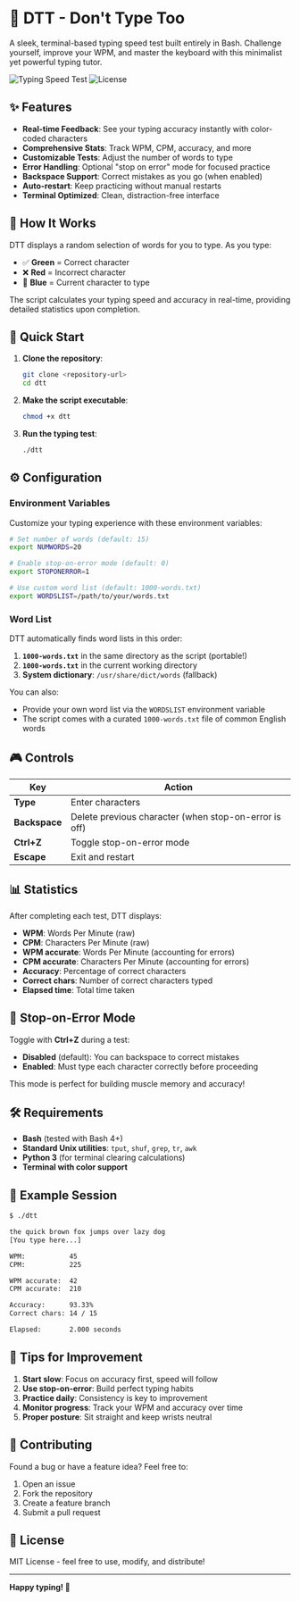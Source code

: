 # 🚀 DTT - Don't Type Too

A sleek, terminal-based typing speed test built entirely in Bash. Challenge yourself, improve your WPM, and master the keyboard with this minimalist yet powerful typing tutor.

![Typing Speed Test](https://img.shields.io/badge/Typing-Speed-Bash-blue?style=for-the-badge&logo=linux&logoColor=white)
![License](https://img.shields.io/badge/License-MIT-green?style=for-the-badge)

## ✨ Features

- **Real-time Feedback**: See your typing accuracy instantly with color-coded characters
- **Comprehensive Stats**: Track WPM, CPM, accuracy, and more
- **Customizable Tests**: Adjust the number of words to type
- **Error Handling**: Optional "stop on error" mode for focused practice
- **Backspace Support**: Correct mistakes as you go (when enabled)
- **Auto-restart**: Keep practicing without manual restarts
- **Terminal Optimized**: Clean, distraction-free interface

## 🎯 How It Works

DTT displays a random selection of words for you to type. As you type:

- ✅ **Green** = Correct character
- ❌ **Red** = Incorrect character
- 🔵 **Blue** = Current character to type

The script calculates your typing speed and accuracy in real-time, providing detailed statistics upon completion.

## 🚀 Quick Start

1. **Clone the repository**:
   ```bash
   git clone <repository-url>
   cd dtt
   ```

2. **Make the script executable**:
   ```bash
   chmod +x dtt
   ```

3. **Run the typing test**:
   ```bash
   ./dtt
   ```

## ⚙️ Configuration

### Environment Variables

Customize your typing experience with these environment variables:

```bash
# Set number of words (default: 15)
export NUMWORDS=20

# Enable stop-on-error mode (default: 0)
export STOPONERROR=1

# Use custom word list (default: 1000-words.txt)
export WORDSLIST=/path/to/your/words.txt
```

### Word List

DTT automatically finds word lists in this order:

1. **`1000-words.txt`** in the same directory as the script (portable!)
2. **`1000-words.txt`** in the current working directory
3. **System dictionary**: `/usr/share/dict/words` (fallback)

You can also:
- Provide your own word list via the `WORDSLIST` environment variable
- The script comes with a curated `1000-words.txt` file of common English words

## 🎮 Controls

| Key | Action |
|-----|--------|
| **Type** | Enter characters |
| **Backspace** | Delete previous character (when stop-on-error is off) |
| **Ctrl+Z** | Toggle stop-on-error mode |
| **Escape** | Exit and restart |

## 📊 Statistics

After completing each test, DTT displays:

- **WPM**: Words Per Minute (raw)
- **CPM**: Characters Per Minute (raw)
- **WPM accurate**: Words Per Minute (accounting for errors)
- **CPM accurate**: Characters Per Minute (accounting for errors)
- **Accuracy**: Percentage of correct characters
- **Correct chars**: Number of correct characters typed
- **Elapsed time**: Total time taken

## 🏁 Stop-on-Error Mode

Toggle with **Ctrl+Z** during a test:

- **Disabled** (default): You can backspace to correct mistakes
- **Enabled**: Must type each character correctly before proceeding

This mode is perfect for building muscle memory and accuracy!

## 🛠️ Requirements

- **Bash** (tested with Bash 4+)
- **Standard Unix utilities**: `tput`, `shuf`, `grep`, `tr`, `awk`
- **Python 3** (for terminal clearing calculations)
- **Terminal with color support**

## 📝 Example Session

```bash
$ ./dtt

the quick brown fox jumps over lazy dog
[You type here...]

WPM:           45
CPM:           225

WPM accurate:  42
CPM accurate:  210

Accuracy:      93.33%
Correct chars: 14 / 15

Elapsed:       2.000 seconds
```

## 🎯 Tips for Improvement

1. **Start slow**: Focus on accuracy first, speed will follow
2. **Use stop-on-error**: Build perfect typing habits
3. **Practice daily**: Consistency is key to improvement
4. **Monitor progress**: Track your WPM and accuracy over time
5. **Proper posture**: Sit straight and keep wrists neutral

## 🤝 Contributing

Found a bug or have a feature idea? Feel free to:

1. Open an issue
2. Fork the repository
3. Create a feature branch
4. Submit a pull request

## 📄 License

MIT License - feel free to use, modify, and distribute!

---

**Happy typing! 🎹**